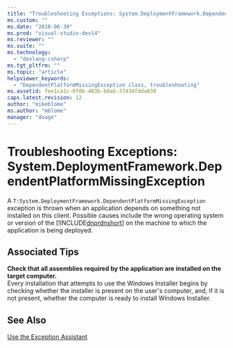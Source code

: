 ```yaml
---
title: "Troubleshooting Exceptions: System.DeploymentFramework.DependentPlatformMissingException | Microsoft Docs"
ms.custom: ""
ms.date: "2018-06-30"
ms.prod: "visual-studio-dev14"
ms.reviewer: ""
ms.suite: ""
ms.technology: 
  - "devlang-csharp"
ms.tgt_pltfrm: ""
ms.topic: "article"
helpviewer_keywords: 
  - "DependentPlatformMissingException class, troubleshooting"
ms.assetid: fee1ca1c-0f0b-483b-b8ab-3743dfdda038
caps.latest.revision: 12
author: "mikeblome"
ms.author: "mblome"
manager: "douge"
---
```

# Troubleshooting Exceptions: System.DeploymentFramework.DependentPlatformMissingException
A `T:System.DeploymentFramework.DependentPlatformMissingException` exception is thrown when an application depends on something not installed on this client. Possible causes include the wrong operating system or version of the [!INCLUDE[dnprdnshort](../includes/dnprdnshort-md.md)] on the machine to which the application is being deployed.  
  
## Associated Tips  
 **Check that all assemblies required by the application are installed on the target computer.**  
 Every installation that attempts to use the Windows Installer begins by checking whether the installer is present on the user's computer, and, if it is not present, whether the computer is ready to install Windows Installer.  
  
## See Also  
 [Use the Exception Assistant](http://msdn.microsoft.com/library/e0a78c50-7318-4d54-af51-40c00aea8711)